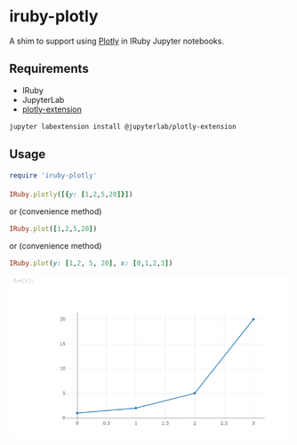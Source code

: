 # iruby-plotly

A shim to support using [Plotly](https://plot.ly/) in IRuby Jupyter notebooks.

## Requirements

* IRuby
* JupyterLab
* [plotly-extension](https://github.com/jupyterlab/jupyter-renderers/tree/master/packages/plotly-extension)

```bash
jupyter labextension install @jupyterlab/plotly-extension
```

## Usage

```ruby
require 'iruby-plotly'

IRuby.plotly([{y: [1,2,5,20]}])
```

or (convenience method)

```ruby
IRuby.plot([1,2,5,20])
```

or (convenience method)

```ruby
IRuby.plot(y: [1,2, 5, 20], x: [0,1,2,3])
```

![Example Output](example.png)
